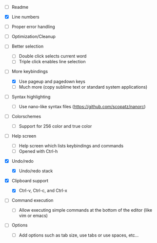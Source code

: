 - [ ] Readme

- [x] Line numbers

- [ ] Proper error handling

- [ ] Optimization/Cleanup

- [ ] Better selection
    - [ ] Double click selects current word
    - [ ] Triple click enables line selection

- [ ] More keybindings
    - [x] Use pageup and pagedown keys
    - [ ] Much more (copy sublime text or standard system applications)

- [ ] Syntax highlighting
    - [ ] Use nano-like syntax files (https://github.com/scopatz/nanorc)

- [ ] Colorschemes
    - [ ] Support for 256 color and true color

- [ ] Help screen
    - [ ] Help screen which lists keybindings and commands
    - [ ] Opened with Ctrl-h

- [x] Undo/redo
    - [x] Undo/redo stack

- [x] Clipboard support
    - [x] Ctrl-v, Ctrl-c, and Ctrl-x

- [ ] Command execution
    - [ ] Allow executing simple commands at the bottom of the editor 
      (like vim or emacs)

- [ ] Options
    - [ ] Add options such as tab size, use tabs or use spaces, etc...


